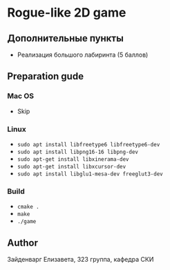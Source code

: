 # Rogue-like 2D game

## Дополнительные пункты
- Реализация большого лабиринта (5 баллов)   

## Preparation gude

### Mac OS
- Skip


### Linux
- `sudo apt install libfreetype6 libfreetype6-dev`   
- `sudo apt install libpng16-16 libpng-dev`   
- `sudo apt-get install libxinerama-dev`   
- `sudo apt-get install libxcursor-dev`   
- `sudo apt install libglu1-mesa-dev freeglut3-dev`   

### Build

- `cmake .`   
- `make`   
- `./game`   

## Author

Зайденварг Елизавета, 323 группа, кафедра СКИ   
